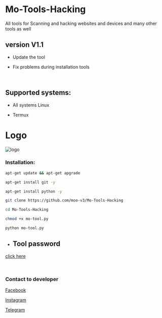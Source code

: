 # Mo-Tools-Hacking

All tools for Scanning and hacking websites and devices and many other tools as well

<h2>version V1.1</h2>

  * Update the tool 

  * Fix problems during installation tools
 
<br> 

<h2>Supported systems: </h2>

  * All systems Linux

  * Termux

# Logo

![logo](https://h.top4top.io/p_2384uyeof0.jpg)

<h3> Installation: </h3>

```bash
apt-get update && apt-get apgrade
```
```bash
apt-get install git -y
```
```bash
apt-get install python -y
```
```bash
git clone https://github.com/moo-v3/Mo-Tools-Hacking
```
```bash
cd Mo-Tools-Hacking
```
```bash
chmod +x mo-tool.py
```
```bash
python mo-tool.py
```

  * <h2>Tool password</h2>
  [click here](http://linkjust.com/gHxQlf537eFsPeWa6iER)

<br>
<h3>Contact to developer </h3>

[Facebook](https://facebook.com/moo.v3)

[Instagram](https://instagram.com/moo.v3)

[Telegram](https://t.me/moo_v3)
